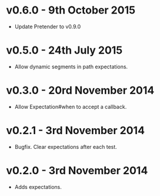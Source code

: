 # v0.6.0 - 9th October 2015
- Update Pretender to v0.9.0

# v0.5.0 - 24th July 2015

- Allow dynamic segments in path expectations.

# v0.3.0 - 20rd November 2014

- Allow Expectation#when to accept a callback.

# v0.2.1 - 3rd November 2014

- Bugfix. Clear expectations after each test.

# v0.2.0 - 3rd November 2014

- Adds expectations.

